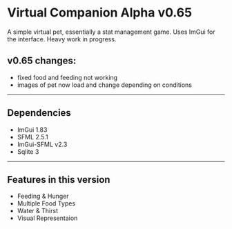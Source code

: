 Virtual Companion Alpha v0.65
============================
A simple virtual pet, essentially a stat management game.
Uses ImGui for the interface.
Heavy work in progress.

v0.65 changes:
-------------
* fixed food and feeding not working
* images of pet now load and change depending on conditions

------------
Dependencies
------------
* ImGui 1.83
* SFML 2.5.1
* ImGui-SFML v2.3
* Sqlite 3

---------------------------
Features in this version
---------------------------
- Feeding & Hunger
- Multiple Food Types
- Water & Thirst
- Visual Representaion


